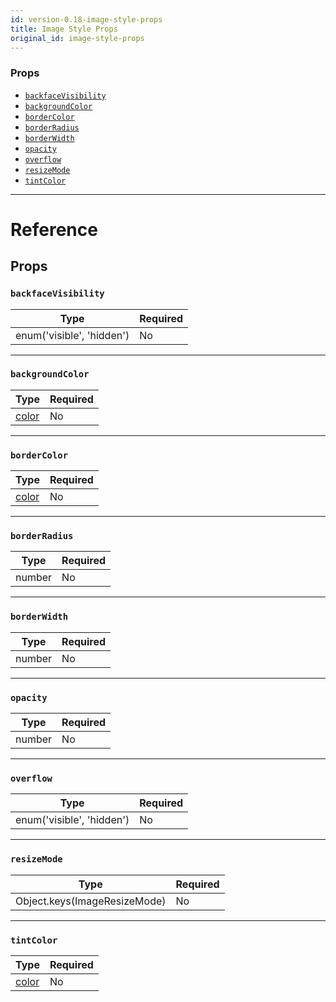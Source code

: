 ```yaml
---
id: version-0.18-image-style-props
title: Image Style Props
original_id: image-style-props
---
```


### Props

- [`backfaceVisibility`](image-style-props.md#backfacevisibility)
- [`backgroundColor`](image-style-props.md#backgroundcolor)
- [`borderColor`](image-style-props.md#bordercolor)
- [`borderRadius`](image-style-props.md#borderradius)
- [`borderWidth`](image-style-props.md#borderwidth)
- [`opacity`](image-style-props.md#opacity)
- [`overflow`](image-style-props.md#overflow)
- [`resizeMode`](image-style-props.md#resizemode)
- [`tintColor`](image-style-props.md#tintcolor)

---

# Reference

## Props

### `backfaceVisibility`

| Type                      | Required |
| ------------------------- | -------- |
| enum('visible', 'hidden') | No       |

---

### `backgroundColor`

| Type               | Required |
| ------------------ | -------- |
| [color](colors.md) | No       |

---

### `borderColor`

| Type               | Required |
| ------------------ | -------- |
| [color](colors.md) | No       |

---

### `borderRadius`

| Type   | Required |
| ------ | -------- |
| number | No       |

---

### `borderWidth`

| Type   | Required |
| ------ | -------- |
| number | No       |

---

### `opacity`

| Type   | Required |
| ------ | -------- |
| number | No       |

---

### `overflow`

| Type                      | Required |
| ------------------------- | -------- |
| enum('visible', 'hidden') | No       |

---

### `resizeMode`

| Type                         | Required |
| ---------------------------- | -------- |
| Object.keys(ImageResizeMode) | No       |

---

### `tintColor`

| Type               | Required |
| ------------------ | -------- |
| [color](colors.md) | No       |
